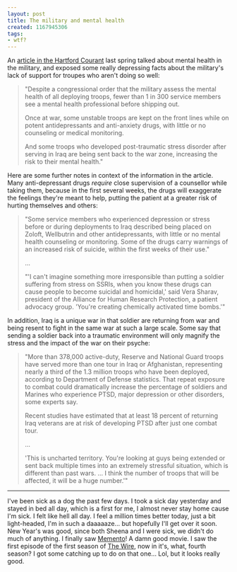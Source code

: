 ```yaml
---
layout: post
title: The military and mental health
created: 1167945306
tags:
- wtf?
---
```

An [article in the Hartford Courant](http://www.courant.com/news/special-reports/hc-unfit0515.artmay14-story.html) last spring talked about mental health in the military, and exposed some really depressing facts about the military's lack of support for troupes who aren't doing so well:

> 
> "Despite a congressional order that the military assess the mental health of all deploying troops, fewer than 1 in 300 service members see a mental health professional before shipping out.
> 
> Once at war, some unstable troops are kept on the front lines while on potent antidepressants and anti-anxiety drugs, with little or no counseling or medical monitoring.
> 
> And some troops who developed post-traumatic stress disorder after serving in Iraq are being sent back to the war zone, increasing the risk to their mental health."
> 

Here are some further notes in context of the information in the article. Many anti-depressant drugs _require_ close supervision of a counsellor while taking them, because in the first several weeks, the drugs will exaggerate the feelings they're meant to help, putting the patient at a greater risk of hurting themselves and others:

> 
> "Some service members who experienced depression or stress before or during deployments to Iraq described being placed on Zoloft, Wellbutrin and other antidepressants, with little or no mental health counseling or monitoring. Some of the drugs carry warnings of an increased risk of suicide, within the first weeks of their use."
> 
> ...
> 
> "'I can't imagine something more irresponsible than putting a soldier suffering from stress on SSRIs, when you know these drugs can cause people to become suicidal and homicidal,' said Vera Sharav, president of the Alliance for Human Research Protection, a patient advocacy group. 'You're creating chemically activated time bombs.'"
> 

In addition, Iraq is a unique war in that soldier are returning from war and being resent to fight in the same war at such a large scale. Some say that sending a soldier back into a traumatic environment will only magnify the stress and the impact of the war on their psyche:

> 
> "More than 378,000 active-duty, Reserve and National Guard troops have served more than one tour in Iraq or Afghanistan, representing nearly a third of the 1.3 million troops who have been deployed, according to Department of Defense statistics. That repeat exposure to combat could dramatically increase the percentage of soldiers and Marines who experience PTSD, major depression or other disorders, some experts say.
> 
> Recent studies have estimated that at least 18 percent of returning Iraq veterans are at risk of developing PTSD after just one combat tour.
> 
> ...
> 
> 'This is uncharted territory. You're looking at guys being extended or sent back multiple times into an extremely stressful situation, which is different than past wars. ... I think the number of troops that will be affected, it will be a huge number.'"
> 

---

I've been sick as a dog the past few days. I took a sick day yesterday and stayed in bed all day, which is a first for me, I almost never stay home cause I'm sick. I felt like hell all day. I feel a million times better today, just a bit light-headed, I'm in such a daaaaaze... but hopefully I'll get over it soon. New Year's was good, since both Sheena and I were sick, we didn't do much of anything. I finally saw [Memento](http://www.otnemem.com/)! A damn good movie. I saw the first episode of the first season of [The Wire](http://www.hbo.com/thewire/), now in it's, what, fourth season? I got some catching up to do on that one... Lol, but it looks really good.

